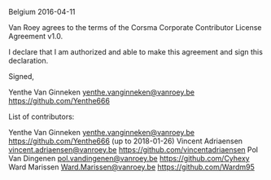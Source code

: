 Belgium 2016-04-11

Van Roey agrees to the terms of the Corsma Corporate
Contributor License Agreement v1.0.

I declare that I am authorized and able to make this agreement and sign this
declaration.

Signed,

Yenthe Van Ginneken  yenthe.vanginneken@vanroey.be https://github.com/Yenthe666

List of contributors:

Yenthe Van Ginneken  yenthe.vanginneken@vanroey.be https://github.com/Yenthe666 (up to 2018-01-26)
Vincent Adriaensen vincent.adriaensen@vanroey.be https://github.com/vincentadriaensen
Pol Van Dingenen pol.vandingenen@vanroey.be https://github.com/Cyhexy
Ward Marissen Ward.Marissen@vanroey.be https://github.com/Wardm95
